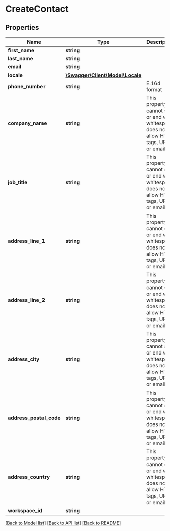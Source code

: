 # CreateContact

## Properties
Name | Type | Description | Notes
------------ | ------------- | ------------- | -------------
**first_name** | **string** |  | 
**last_name** | **string** |  | 
**email** | **string** |  | 
**locale** | [**\Swagger\Client\Model\Locale**](Locale.md) |  | 
**phone_number** | **string** | E.164 format | [optional] 
**company_name** | **string** | This property cannot start or end with whitespace, does not allow HTML tags, URL or email. | [optional] 
**job_title** | **string** | This property cannot start or end with whitespace, does not allow HTML tags, URL or email. | [optional] 
**address_line_1** | **string** | This property cannot start or end with whitespace, does not allow HTML tags, URL or email. | [optional] 
**address_line_2** | **string** | This property cannot start or end with whitespace, does not allow HTML tags, URL or email. | [optional] 
**address_city** | **string** | This property cannot start or end with whitespace, does not allow HTML tags, URL or email. | [optional] 
**address_postal_code** | **string** | This property cannot start or end with whitespace, does not allow HTML tags, URL or email. | [optional] 
**address_country** | **string** | This property cannot start or end with whitespace, does not allow HTML tags, URL or email. | [optional] 
**workspace_id** | **string** |  | [optional] 

[[Back to Model list]](../../README.md#documentation-for-models) [[Back to API list]](../../README.md#documentation-for-api-endpoints) [[Back to README]](../../README.md)

